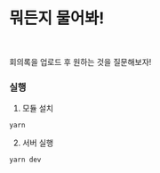 # 뭐든지 물어봐!

<br />

회의록을 업로드 후 원하는 것을 질문해보자!

### 실행

1. 모듈 설치

```
yarn
```

2. 서버 실행

```
yarn dev
```
